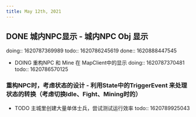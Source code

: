 ```yaml
---
title: May 12th, 2021
---
```


## DONE 城内NPC显示 - 城内NPC Obj 显示
doing:: 1620787369989
todo:: 1620786245619
done:: 1620888447545
- DOING 重构NPC 和 Mine 在 MapClient中的显示
  doing:: 1620787370481
  todo:: 1620786570125
### 重构NPC时，考虑状态的设计 - 利用State中的TriggerEvent 来处理状态的转换（考虑切换Idle、Fight、Mining时的）
- TODO 主城里创建大量单体士兵，尝试测试运行效率
  todo:: 1620789925043